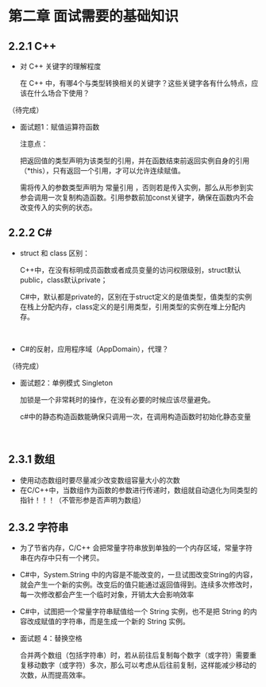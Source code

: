 # 第二章  面试需要的基础知识

## 2.2.1  C++

* 对 C++ 关键字的理解程度

  在 C++ 中，有哪4个与类型转换相关的关键字？这些关键字各有什么特点，应该在什么场合下使用？

（待完成）



* 面试题1：赋值运算符函数

  注意点：

  把返回值的类型声明为该类型的引用，并在函数结束前返回实例自身的引用（\*this），只有返回一个引用，才可以允许连续赋值。

  需将传入的参数类型声明为 常量引用 ，否则若是传入实例，那么从形参到实参会调用一次复制构造函数。引用参数前加const关键字，确保在函数内不会改变传入的实例的状态。





## 2.2.2  C#

- struct 和 class 区别：

  C++中，在没有标明成员函数或者成员变量的访问权限级别，struct默认public，class默认private；

  C\#中，默认都是private的，区别在于struct定义的是值类型，值类型的实例在栈上分配内存，class定义的是引用类型，引用类型的实例在堆上分配内存。

  ​

- C\#的反射，应用程序域（AppDomain），代理？

（待完成）



- 面试题2：单例模式 Singleton

  加锁是一个非常耗时的操作，在没有必要的时候应该尽量避免。

  c#中的静态构造函数能确保只调用一次，在调用构造函数时初始化静态变量 

  ​



## 2.3.1  数组

- 使用动态数组时要尽量减少改变数组容量大小的次数
- 在C/C++中，当数组作为函数的参数进行传递时，数组就自动退化为同类型的指针！！！（不管形参是否声明为数组）







## 2.3.2  字符串

- 为了节省内存，C/C++ 会把常量字符串放到单独的一个内存区域，常量字符串在内存中只有一个拷贝。

- C#中，System.String 中的内容是不能改变的，一旦试图改变String的内容，就会产生一个新的实例。改变后的值只能通过返回值得到。连续多次修改时，每一次修改都会产生一个临时对象，开销太大会影响效率

- C#中，试图把一个常量字符串赋值给一个 String 实例，也不是把 String 的内容改成赋值的字符串，而是生成一个新的 String 实例。

- 面试题 4：替换空格

  合并两个数组（包括字符串）时，若从前往后复制每个数字（或字符）需要重复移动数字（或字符）多次，那么可以考虑从后往前复制，这样能减少移动的次数，从而提高效率。